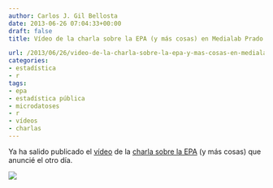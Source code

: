 ```yaml
---
author: Carlos J. Gil Bellosta
date: 2013-06-26 07:04:33+00:00
draft: false
title: Vídeo de la charla sobre la EPA (y más cosas) en Medialab Prado

url: /2013/06/26/video-de-la-charla-sobre-la-epa-y-mas-cosas-en-medialab-prado/
categories:
- estadística
- r
tags:
- epa
- estadística pública
- microdatoses
- r
- vídeos
- charlas
---
```


Ya ha salido publicado el [vídeo](http://medialab-prado.es/mmedia/11637/view) de la [charla sobre la EPA](http://www.datanalytics.com/2013/06/17/hablare-de-la-epa-y-mas-cosas-en-medialab-prado/) (y más cosas) que anuncié el otro día.

![](http://medialab-prado.es/mmedia/11/11641/500_400.jpg)

